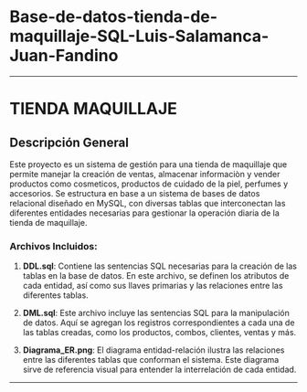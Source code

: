 # Base-de-datos-tienda-de-maquillaje-SQL-Luis-Salamanca-Juan-Fandino

---

# TIENDA MAQUILLAJE

## Descripción General
Este proyecto es un sistema de gestión para una tienda de maquillaje que permite manejar la creación de ventas, almacenar informaciòn y vender productos como cosmeticos, productos de cuidado de la piel, perfumes y accesorios. Se estructura en base a un sistema de bases de datos relacional diseñado en MySQL, con diversas tablas que interconectan las diferentes entidades necesarias para gestionar la operación diaria de la tienda de maquillaje.

### Archivos Incluidos:
1. **DDL.sql**: Contiene las sentencias SQL necesarias para la creación de las tablas en la base de datos. En este archivo, se definen los atributos de cada entidad, así como sus llaves primarias y las relaciones entre las diferentes tablas.
   
2. **DML.sql**: Este archivo incluye las sentencias SQL para la manipulación de datos. Aquí se agregan los registros correspondientes a cada una de las tablas creadas, como los productos, combos, clientes, ventas y más.

3. **Diagrama_ER.png**: El diagrama entidad-relación ilustra las relaciones entre las diferentes tablas que conforman el sistema. Este diagrama sirve de referencia visual para entender la interrelación de cada entidad.

---
